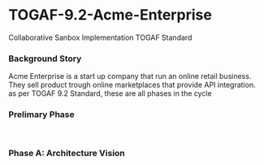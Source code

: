 # TOGAF-9.2-Acme-Enterprise
Collaborative Sanbox Implementation TOGAF Standard

<h3>Background Story</h3>
Acme Enterprise is a start up company that run an online retail business. They sell product trough online marketplaces that provide API integration.

</br>
as per TOGAF 9.2 Standard, these are all phases in the cycle
<h3>Prelimary Phase</h3>
</br>
<h3>Phase A: Architecture Vision</h3>
